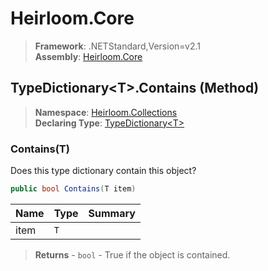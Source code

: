# Heirloom.Core

> **Framework**: .NETStandard,Version=v2.1  
> **Assembly**: [Heirloom.Core][0]

## TypeDictionary\<T>.Contains (Method)

> **Namespace**: [Heirloom.Collections][0]  
> **Declaring Type**: [TypeDictionary\<T>][1]

### Contains(T)

Does this type dictionary contain this object?

```cs
public bool Contains(T item)
```

| Name | Type | Summary |
|------|------|---------|
| item | `T`  |         |

> **Returns** - `bool` - True if the object is contained.

[0]: ../../../Heirloom.Core.md
[1]: ../TypeDictionary[T].md
